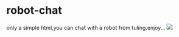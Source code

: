 # robot-chat
only a simple html,you can chat with a robot from tuling.enjoy... 
<img src="/ejunjsh/robot-chat/blob/master/image.png?raw=true" />